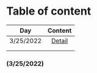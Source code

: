 # Table of content
  |          Day          | Content                        |
  | --------------------- |:------------------------------:|
  | 3/25/2022             | [Detail](#325)                 |
  |             |               |
  |            |                  |

### (3/25/2022) <a name="325"></a>